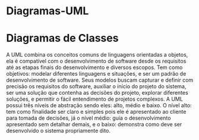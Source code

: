 # Diagramas-UML

<h1>Diagramas de Classes</h1>
<p> 
A UML combina os conceitos comuns de linguagens orientadas a objetos, ela é compatível com o desenvolvimento de software desde os requisitos até as etapas finais do desenvolvimento e diversos escopos.
Tem como objetivos: modelar diferentes linguagens e situações, e ser um padrão de desenvolvimento de software.
Seus modelos buscam capturar e definir com precisão os requisitos do software, auxiliar o início do projeto do sistema, ser uma solução que contenha as decisões do projeto, explorar diferentes soluções, e permitir o fácil entendimento de projetos complexos.
A UML possui três níveis de abstração sendo eles: alto, médio e baixo.
O nível alto: tem como finalidade ser claro e simples pois ele é apresentado ao cliente para tomada de decisões, já o nível médio: guia o desenvolvimento apresentado sem detalhar demais, e o baixo: demonstra como deve ser desenvolvido o sistema propriamente dito.
</p>
